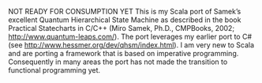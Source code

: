 NOT READY FOR CONSUMPTION YET
This is my Scala port of Samek’s excellent Quantum Hierarchical State
Machine as described in the book Practical Statecharts in C/C++ (Miro Samek, Ph.D.,
CMPBooks, 2002; http://www.quantum-leaps.com/). The port leverages my earlier port to C# (see http://www.hessmer.org/dev/qhsm/index.html). I am very new to Scala and are porting a framework that is based on imperative programming. Consequently in many areas the port has not made the transition to functional programming yet.
